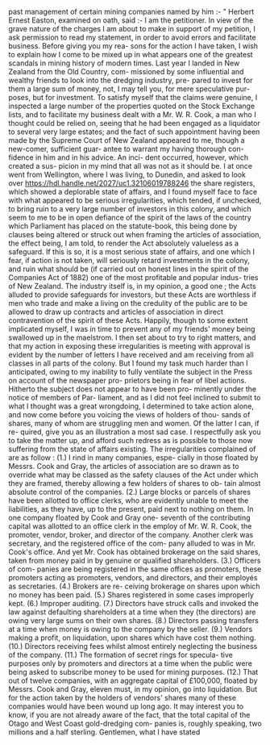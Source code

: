 past management of certain mining companies named by him :- " Herbert Ernest Easton, examined on oath, said :- I am the petitioner. In view of the grave nature of the charges I am about to make in support of my petition, I ask permission to read my statement, in order to avoid errors and facilitate business. Before giving you my rea- sons for the action I have taken, I wish to explain how I come to be mixed up in what appears one of the greatest scandals in mining history of modern times. Last year I landed in New Zealand from the Old Country, com- missioned by some influential and wealthy friends to look into the dredging industry, pre- pared to invest for them a large sum of money, not, I may tell you, for mere speculative pur- poses, but for investment. To satisfy myself that the claims were genuine, I inspected a large number of the properties quoted on the Stock Exchange lists, and to facilitate my business dealt with a Mr. W. R. Cook, a man who I thought could be relied on, seeing that he had been engaged as a liquidator to several very large estates; and the fact of such appointment having been made by the Supreme Court of New Zealand appeared to me, though a new-comer, sufficient guar- antee to warrant my having thorough con- fidence in him and in his advice. An inci- dent occurred, however, which created a sus- picion in my mind that all was not as it should be. I at once went from Wellington, where I was living, to Dunedin, and asked to look over https://hdl.handle.net/2027/uc1.32106019788246 the share registers, which showed a deplorable state of affairs, and I found myself face to face with what appeared to be serious irregularities, which tended, if unchecked, to bring ruin to a very large number of investors in this colony, and which seem to me to be in open defiance of the spirit of the laws of the country which Parliament has placed on the statute-book, this being done by clauses being altered or struck out when framing the articles of association, the effect being, I am told, to render the Act absolutely valueless as a safeguard. If this is so, it is a most serious state of affairs, and one which I fear, if action is not taken, will seriously retard investments in the colony, and ruin what should be (if carried out on honest lines in the spirit of the Companies Act of 1882) one of the most profitable and popular indus- tries of New Zealand. The industry itself is, in my opinion, a good one ; the Acts alluded to provide safeguards for investors, but these Acts are worthless if men who trade and make a living on the credulity of the public are to be allowed to draw up contracts and articles of association in direct contravention of the spirit of these Acts. Happily, though to some extent implicated myself, I was in time to prevent any of my friends' money being swallowed up in the maelstrom. I then set about to try to right matters, and that my action in exposing these irregularities is meeting with approval is evident by the number of letters I have received and am receiving from all classes in all parts of the colony. But I found my task much harder than I anticipated, owing to my inability to fully ventilate the subject in the Press on account of the newspaper pro- prietors being in fear of libel actions. Hitherto the subject does not appear to have been pro- minently under the notice of members of Par- liament, and as I did not feel inclined to submit to what I thought was a great wrongdoing, I determined to take action alone, and now come before you voicing the views of holders of thou- sands of shares, many of whom are struggling men and women. Of the latter I can, if re- quired, give you as an illustration a most sad case. I respectfully ask you to take the matter up, and afford such redress as is possible to those now suffering from the state of affairs existing. The irregularities complained of are as follow : (1.) I rind in many companies, espe- cially in those floated by Messrs. Cook and Gray, the articles of association are so drawn as to override what may be classed as the safety clauses of the Act under which they are framed, thereby allowing a few holders of shares to ob- tain almost absolute control of the companies. (2.) Large blocks or parcels of shares have been allotted to office clerks, who are evidently unable to meet the liabilities, as they have, up to the present, paid next to nothing on them. In one company floated by Cook and Gray one- seventh of the contributing capital was allotted to an office clerk in the employ of Mr. W. R. Cook, the promoter, vendor, broker, and director of the company. Another clerk was secretary, and the registered office of the com- pany alluded to was in Mr. Cook's office. And yet Mr. Cook has obtained brokerage on the said shares, taken from money paid in by genuine or qualified shareholders. (3.) Officers of com- panies are being registered in the same offices as promoters, these promoters acting as promoters, vendors, and directors, and their employés as secretaries. (4.) Brokers are re- ceiving brokerage on shares upon which no money has been paid. (5.) Shares registered in some cases improperly kept. (6.) Improper auditing. (7.) Directors have struck calls and invoked the law against defaulting shareholders at a time when they (the directors) are owing very large sums on their own shares. (8.) Directors passing transfers at a time when money is owing to the company by the seller. (9.) Vendors making a profit, on liquidation, upon shares which have cost them nothing. (10.) Directors receiving fees whilst almost entirely neglecting the business of the company. (11.) The formation of secret rings for specula- tive purposes only by promoters and directors at a time when the public were being asked to subscribe money to be used for mining purposes. (12.) That out of twelve companies, with an aggregate capital of £100,000, floated by Messrs. Cook and Gray, eleven must, in my opinion, go into liquidation. But for the action taken by the holders of vendors' shares many of these companies would have been wound up long ago. It may interest you to know, if you are not already aware of the fact, that the total capital of the Otago and West Coast gold-dredging com- panies is, roughly speaking, two millions and a half sterling. Gentlemen, what I have stated 